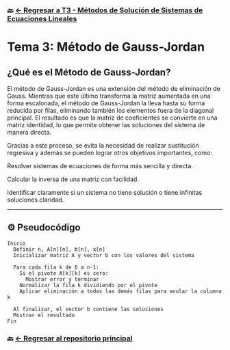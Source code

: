 ### 🔙 [← Regresar a T3 - Métodos de Solución de Sistemas de Ecuaciones Lineales](https://github.com/ANTONY2812/M-todosNum-ricosLalo/tree/main/T3%20-%20M%C3%A9todos%20de%20Soluci%C3%B3n%20de%20Sistemas%20de%20Ecuaciones%20Lineales)

#  Tema 3: Método de Gauss-Jordan

##  ¿Qué es el Método de Gauss-Jordan?

El método de Gauss-Jordan es una extensión del método de eliminación de Gauss. Mientras que este último transforma la matriz aumentada en una forma escalonada, el método de Gauss-Jordan la lleva hasta su forma reducida por filas, eliminando también los elementos fuera de la diagonal principal. El resultado es que la matriz de coeficientes se convierte en una matriz identidad, lo que permite obtener las soluciones del sistema de manera directa.

Gracias a este proceso, se evita la necesidad de realizar sustitución regresiva y además se pueden lograr otros objetivos importantes, como:

Resolver sistemas de ecuaciones de forma más sencilla y directa.

Calcular la inversa de una matriz con facilidad.

Identificar claramente si un sistema no tiene solución o tiene infinitas soluciones.claridad.


---

## ⚙️ Pseudocódigo

```plaintext
Inicio
  Definir n, A[n][n], b[n], x[n]
  Inicializar matriz A y vector b con los valores del sistema

  Para cada fila k de 0 a n-1:
    Si el pivote A[k][k] es cero:
      Mostrar error y terminar
    Normalizar la fila k dividiendo por el pivote
    Aplicar eliminación a todas las demás filas para anular la columna k

  Al finalizar, el vector b contiene las soluciones
  Mostrar el resultado
Fin
```

### 🔙 [← Regresar al repositorio principal](https://github.com/ANTONY2812/M-todosNum-ricosLalo)
